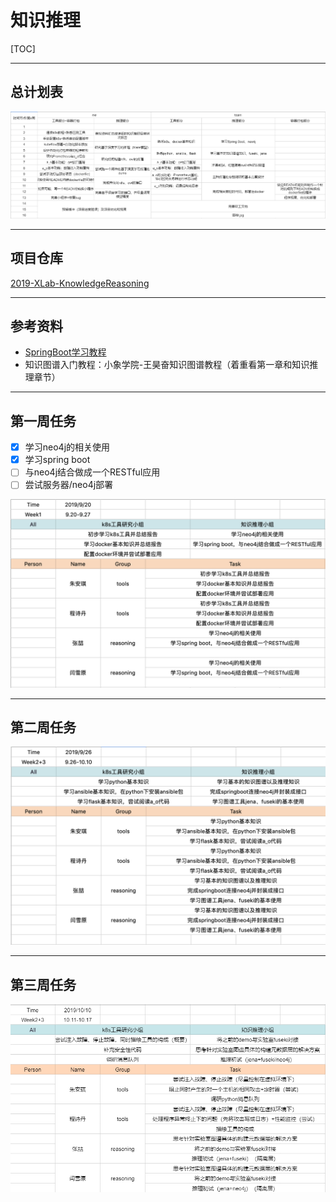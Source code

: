 # 知识推理

[TOC]

------

## 总计划表

![计划表](ScreenShots/global-task.jpg)

------

## 项目仓库

[2019-XLab-KnowledgeReasoning](https://github.com/baiyanquan/2019-XLab-KnowledgeReasoning)

------

## 参考资料

- [SpringBoot学习教程](https://blog.csdn.net/forezp/article/details/70341818)
- 知识图谱入门教程：小象学院-王昊奋知识图谱教程（着重看第一章和知识推理章节）

------

## 第一周任务

- [x] 学习neo4j的相关使用
- [x] 学习spring boot
- [ ] 与neo4j结合做成一个RESTful应用
- [ ] 尝试服务器/neo4j部署

![Mission-Week1](ScreenShots/Mission-Week1.png)

------

## 第二周任务

![image-20190926191934240](ScreenShots/Mission-Week2.png)

-----

## 第三周任务

![Mission-Week3](ScreenShots/Mission-Week3.png)